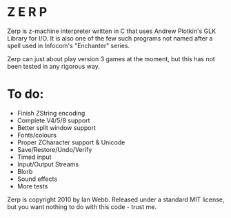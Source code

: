 Z E R P
=======

Zerp is z-machine interpreter written in C that uses Andrew Plotkin's GLK Library for I/O. It is also
one of the few such programs not named after a spell used in Infocom's "Enchanter" series.

Zerp can just about play version 3 games at the moment, but this has not been tested in any rigorous way.


To do:
=====
* Finish ZString encoding
* Complete V4/5/8 support
* Better split window support
* Fonts/colours
* Proper ZCharacter support & Unicode
* Save/Restore/Undo/Verify
* Timed input
* Input/Output Streams
* Blorb
* Sound effects
* More tests

Zerp is copyright 2010 by Ian Webb. Released under a standard MIT license, but you want nothing to do
with this code - trust me.